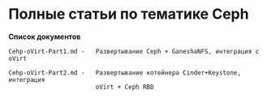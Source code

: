 # Полные статьи по тематике Ceph #

**Список документов**

	Cehp-oVirt-Part1.md -   Развертывание Ceph + GaneshaNFS, интеграция с oVirt
	
	Cehp-oVirt-Part2.md -   Развертывание котейнера Cinder+Keystone, интеграция 
	                        oVirt + Ceph RBD
